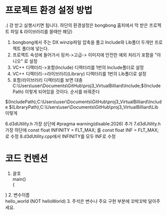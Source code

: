 ﻿# 프로젝트 환경 설정 방법
.( 걍 받고 실행시키면 됩니다. 하단의 환경설정은 bongbong 홈피에서 막 받은 프로젝트 파일 & 라이브러리를 쓸때만 해당)
 
1. bongbong에서 주는 DX winzip파일 압축을 풀고 Include와 Lib폴더 두개만 프로젝트 폴더에 넣는다.
2. 프로젝트 속성에 들어가서 링커->고급-> 이미지에 안전한 예외 처리기 포함을 "아니오" 로 설정
3. VC++ 디렉터리->포함(Include) 디렉터리를 1번의 Include폴더로 설정
4. VC++ 디렉터리->라이브러리(Library) 디렉터리를 1번의 Lib폴더로 설정
5. 포함/라이브러리 디렉터리를 보면 대충 
C:\Users\user\Documents\GitHub\proj3_VirtualBilliard\Include;$(IncludePath)
이렇게 되어있을 것이다. 순서를 바꿔준다

$(IncludePath);C:\Users\user\Documents\GitHub\proj3_VirtualBilliard\Include
$(LibraryPath);C:\Users\user\Documents\GitHub\proj3_VirtualBilliard\Lib
이렇게

6.d3dUtility.h 가장 상단에 #pragma warning(disable:2026) 추가
7.d3dUtility.h 가장 하단에 const float INFINITY = FLT_MAX; 를 const float INF = FLT_MAX; 로 수정
8.d3dUtility.cpp에서 INFINITY를 모두 INF로 수정

# 코드 컨벤션

1. 괄호  
 main()  
 {
 
 }
2. 변수이름  
 hello_world (NOT helloWorld)
3. 주석은 변수나 주요 구현 부분에 꼬박꼬박 달아주세요.
